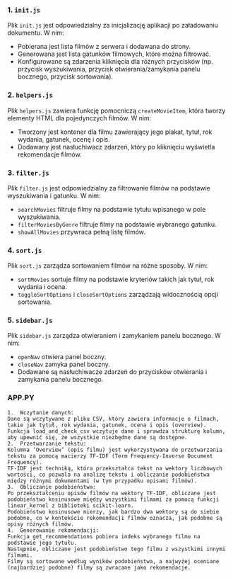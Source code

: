 ### 1. `init.js`
Plik `init.js` jest odpowiedzialny za inicjalizację aplikacji po załadowaniu dokumentu. W nim:
- Pobierana jest lista filmów z serwera i dodawana do strony.
- Generowana jest lista gatunków filmowych, które można filtrować.
- Konfigurowane są zdarzenia kliknięcia dla różnych przycisków (np. przycisk wyszukiwania, przycisk otwierania/zamykania panelu bocznego, przycisk sortowania).

### 2. `helpers.js`
Plik `helpers.js` zawiera funkcję pomocniczą `createMovieItem`, która tworzy elementy HTML dla pojedynczych filmów. W nim:
- Tworzony jest kontener dla filmu zawierający jego plakat, tytuł, rok wydania, gatunek, ocenę i opis.
- Dodawany jest nasłuchiwacz zdarzeń, który po kliknięciu wyświetla rekomendacje filmów.

### 3. `filter.js`
Plik `filter.js` jest odpowiedzialny za filtrowanie filmów na podstawie wyszukiwania i gatunku. W nim:
- `searchMovies` filtruje filmy na podstawie tytułu wpisanego w pole wyszukiwania.
- `filterMoviesByGenre` filtruje filmy na podstawie wybranego gatunku.
- `showAllMovies` przywraca pełną listę filmów.

### 4. `sort.js`
Plik `sort.js` zarządza sortowaniem filmów na różne sposoby. W nim:
- `sortMovies` sortuje filmy na podstawie kryteriów takich jak tytuł, rok wydania i ocena.
- `toggleSortOptions` i `closeSortOptions` zarządzają widocznością opcji sortowania.

### 5. `sidebar.js`
Plik `sidebar.js` zarządza otwieraniem i zamykaniem panelu bocznego. W nim:
- `openNav` otwiera panel boczny.
- `closeNav` zamyka panel boczny.
- Dodawane są nasłuchiwacze zdarzeń do przycisków otwierania i zamykania panelu bocznego.

### APP.PY 
	1.	Wczytanie danych:
	Dane są wczytywane z pliku CSV, który zawiera informacje o filmach, takie jak tytuł, rok wydania, gatunek, ocena i opis (overview).
	Funkcja load_and_check_csv wczytuje dane i sprawdza strukturę kolumn, aby upewnić się, że wszystkie niezbędne dane są dostępne.
	2.	Przetwarzanie tekstu:
	Kolumna ‘Overview’ (opis filmu) jest wykorzystywana do przetwarzania tekstu za pomocą macierzy TF-IDF (Term Frequency-Inverse Document Frequency).
	TF-IDF jest techniką, która przekształca tekst na wektory liczbowych wartości, co pozwala na analizę tekstu i obliczanie podobieństwa między różnymi dokumentami (w tym przypadku opisami filmów).
	3.	Obliczanie podobieństwa:
	Po przekształceniu opisów filmów na wektory TF-IDF, obliczane jest podobieństwo kosinusowe między wszystkimi filmami za pomocą funkcji linear_kernel z biblioteki scikit-learn.
	Podobieństwo kosinusowe mierzy, jak bardzo dwa wektory są do siebie podobne, co w kontekście rekomendacji filmów oznacza, jak podobne są opisy różnych filmów.
	4.	Generowanie rekomendacji:
	Funkcja get_recommendations pobiera indeks wybranego filmu na podstawie jego tytułu.
	Następnie, obliczane jest podobieństwo tego filmu z wszystkimi innymi filmami.
	Filmy są sortowane według wyników podobieństwa, a najwyżej oceniane (najbardziej podobne) filmy są zwracane jako rekomendacje.
